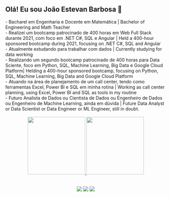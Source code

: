 ## Olá! Eu sou João Estevan Barbosa 👋

<div>- Bacharel em Engenharia e Docente em Matemática | Bachelor of Engineering and Math Teacher </div>
<div>- Realizei um bootcamp patrocinado de 400 horas em Web Full Stack durante 2021, com foco em .NET C#, SQL e Angular | Held a 400-hour sponsored bootcamp during 2021, focusing on .NET C#, SQL and Angular</div>
<div>- Atualmente estudando para trabalhar com dados | Currently studying for data working</div>
<div>- Realizando um segundo bootcamp patrocinado de 400 horas para Data Sciente, foco em Python, SQL, Machine Learning, Big Data e Google Cloud Platform| Helding a 400-hour sponsored bootcamp, focusing on Python, SQL, Machine Learning, Big Data and Google Cloud Platform
<div>- Atuando na área de planejamento de um call center, tendo como ferramentas Excel, Power BI e SQL em minha rotina | Working as call center planning, using Excel, Power BI and SQL as tools in my routine</div>
<div>- Futuro Analista de Dados ou Cientista de Dados ou Engenheiro de Dados ou Engenheiro de Machine Learning, ainda em dúvida | Future Data Analyst or Data Scientist or Data Engineer or ML Engineer, still in doubt.</div>

<br>

<div align="center">
  <a href="https://github.com/joaoestevanbarbosa">
  <img height="180em" src="https://github-readme-stats.vercel.app/api?username=joaoestevanbarbosa&show_icons=true&theme=dark&include_all_commits=true&count_private=true"/>
  <img height="180em" src="https://github-readme-stats.vercel.app/api/top-langs/?username=joaoestevanbarbosa&layout=compact&langs_count=7&theme=dark"/>
</div>
  
<br>
<br>
<div align="center"> 
  <a href = "mailto:jestevan12@gmail.com"><img src="https://img.shields.io/badge/-Gmail-%23333?style=for-the-badge&logo=gmail&logoColor=white" target="_blank"></a>
  <a href="https://www.linkedin.com/in/joaoestevanbarbosa/" target="_blank"><img src="https://img.shields.io/badge/-LinkedIn-%230077B5?style=for-the-badge&logo=linkedin&logoColor=white" target="_blank"></a> 
  <a href="https://api.whatsapp.com/send?phone=+5524988352012" target="_blank"><img src="https://img.shields.io/badge/WhatsApp-25D366?style=for-the-badge&logo=whatsapp&logoColor=white"></a> 
</div>
